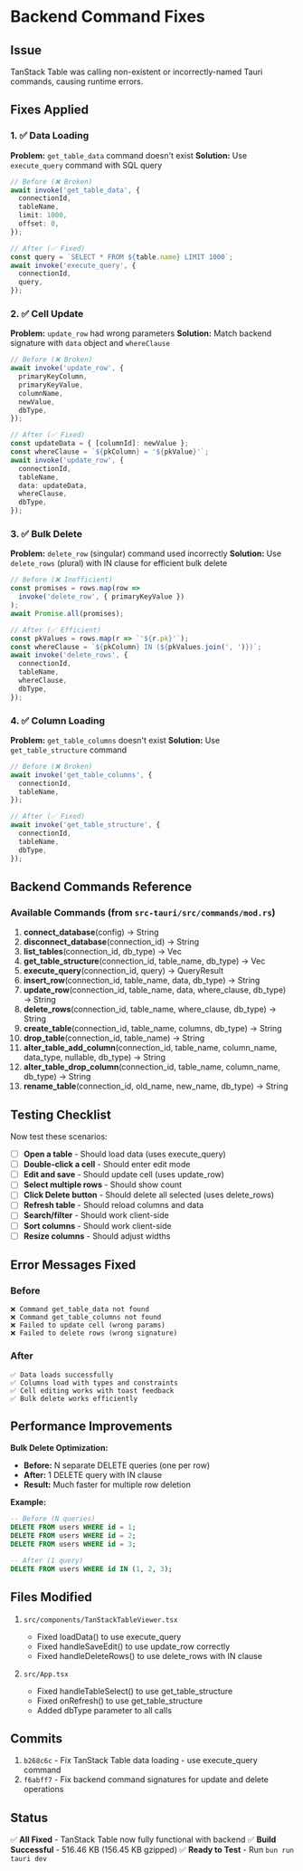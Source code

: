 # Backend Command Fixes

## Issue
TanStack Table was calling non-existent or incorrectly-named Tauri commands, causing runtime errors.

## Fixes Applied

### 1. ✅ Data Loading
**Problem:** `get_table_data` command doesn't exist
**Solution:** Use `execute_query` command with SQL query

```typescript
// Before (❌ Broken)
await invoke('get_table_data', {
  connectionId,
  tableName,
  limit: 1000,
  offset: 0,
});

// After (✅ Fixed)
const query = `SELECT * FROM ${table.name} LIMIT 1000`;
await invoke('execute_query', {
  connectionId,
  query,
});
```

### 2. ✅ Cell Update
**Problem:** `update_row` had wrong parameters
**Solution:** Match backend signature with `data` object and `whereClause`

```typescript
// Before (❌ Broken)
await invoke('update_row', {
  primaryKeyColumn,
  primaryKeyValue,
  columnName,
  newValue,
  dbType,
});

// After (✅ Fixed)
const updateData = { [columnId]: newValue };
const whereClause = `${pkColumn} = '${pkValue}'`;
await invoke('update_row', {
  connectionId,
  tableName,
  data: updateData,
  whereClause,
  dbType,
});
```

### 3. ✅ Bulk Delete
**Problem:** `delete_row` (singular) command used incorrectly
**Solution:** Use `delete_rows` (plural) with IN clause for efficient bulk delete

```typescript
// Before (❌ Inefficient)
const promises = rows.map(row => 
  invoke('delete_row', { primaryKeyValue })
);
await Promise.all(promises);

// After (✅ Efficient)
const pkValues = rows.map(r => `'${r.pk}'`);
const whereClause = `${pkColumn} IN (${pkValues.join(', ')})`;
await invoke('delete_rows', {
  connectionId,
  tableName,
  whereClause,
  dbType,
});
```

### 4. ✅ Column Loading
**Problem:** `get_table_columns` doesn't exist
**Solution:** Use `get_table_structure` command

```typescript
// Before (❌ Broken)
await invoke('get_table_columns', {
  connectionId,
  tableName,
});

// After (✅ Fixed)
await invoke('get_table_structure', {
  connectionId,
  tableName,
  dbType,
});
```

## Backend Commands Reference

### Available Commands (from `src-tauri/src/commands/mod.rs`)

1. **connect_database**(config) → String
2. **disconnect_database**(connection_id) → String
3. **list_tables**(connection_id, db_type) → Vec<DatabaseTable>
4. **get_table_structure**(connection_id, table_name, db_type) → Vec<TableColumn>
5. **execute_query**(connection_id, query) → QueryResult
6. **insert_row**(connection_id, table_name, data, db_type) → String
7. **update_row**(connection_id, table_name, data, where_clause, db_type) → String
8. **delete_rows**(connection_id, table_name, where_clause, db_type) → String
9. **create_table**(connection_id, table_name, columns, db_type) → String
10. **drop_table**(connection_id, table_name) → String
11. **alter_table_add_column**(connection_id, table_name, column_name, data_type, nullable, db_type) → String
12. **alter_table_drop_column**(connection_id, table_name, column_name, db_type) → String
13. **rename_table**(connection_id, old_name, new_name, db_type) → String

## Testing Checklist

Now test these scenarios:

- [ ] **Open a table** - Should load data (uses execute_query)
- [ ] **Double-click a cell** - Should enter edit mode
- [ ] **Edit and save** - Should update cell (uses update_row)
- [ ] **Select multiple rows** - Should show count
- [ ] **Click Delete button** - Should delete all selected (uses delete_rows)
- [ ] **Refresh table** - Should reload columns and data
- [ ] **Search/filter** - Should work client-side
- [ ] **Sort columns** - Should work client-side
- [ ] **Resize columns** - Should adjust widths

## Error Messages Fixed

### Before
```
❌ Command get_table_data not found
❌ Command get_table_columns not found
❌ Failed to update cell (wrong params)
❌ Failed to delete rows (wrong signature)
```

### After
```
✅ Data loads successfully
✅ Columns load with types and constraints
✅ Cell editing works with toast feedback
✅ Bulk delete works efficiently
```

## Performance Improvements

**Bulk Delete Optimization:**
- **Before:** N separate DELETE queries (one per row)
- **After:** 1 DELETE query with IN clause
- **Result:** Much faster for multiple row deletion

**Example:**
```sql
-- Before (N queries)
DELETE FROM users WHERE id = 1;
DELETE FROM users WHERE id = 2;
DELETE FROM users WHERE id = 3;

-- After (1 query)
DELETE FROM users WHERE id IN (1, 2, 3);
```

## Files Modified

1. `src/components/TanStackTableViewer.tsx`
   - Fixed loadData() to use execute_query
   - Fixed handleSaveEdit() to use update_row correctly
   - Fixed handleDeleteRows() to use delete_rows with IN clause

2. `src/App.tsx`
   - Fixed handleTableSelect() to use get_table_structure
   - Fixed onRefresh() to use get_table_structure
   - Added dbType parameter to all calls

## Commits

1. `b268c6c` - Fix TanStack Table data loading - use execute_query command
2. `f6abff7` - Fix backend command signatures for update and delete operations

## Status

✅ **All Fixed** - TanStack Table now fully functional with backend
✅ **Build Successful** - 516.46 KB (156.45 KB gzipped)
✅ **Ready to Test** - Run `bun run tauri dev`
